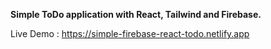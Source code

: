 **Simple ToDo application with React, Tailwind and Firebase.**

Live Demo : https://simple-firebase-react-todo.netlify.app
